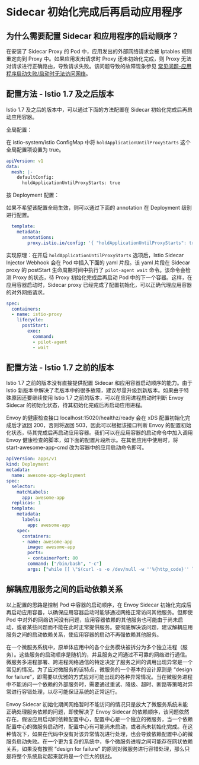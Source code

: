# Sidecar 初始化完成后再启动应用程序

## 为什么需要配置 Sidecar 和应用程序的启动顺序？
在安装了 Sidecar Proxy 的 Pod 中，应用发出的外部网络请求会被 Iptables 规则重定向到 Proxy 中。如果应用发出请求时 Proxy 还未初始化完成，则 Proxy 无法对请求进行正确路由，导致请求失败。该问题导致的故障现象参见 [常见问题-应用程序启动失败/启动时无法访问网络](../common-problem/application-start-fail.md)。

## 配置方法 - Istio 1.7 及之后版本
Istio 1.7 及之后的版本中，可以通过下面的方法配置在 Sidecar 初始化完成后再启动应用容器。

全局配置：

在 istio-system/istio ConfigMap 中将 `holdApplicationUntilProxyStarts` 这个全局配置项设置为 true。

```yaml
apiVersion: v1
data:
  mesh: |-
    defaultConfig:
      holdApplicationUntilProxyStarts: true
```

按 Deployment 配置：

如果不希望该配置全局生效，则可以通过下面的 annotation 在 Deployment 级别进行配置。

```yaml
  template:
    metadata:
      annotations:
        proxy.istio.io/config: '{ "holdApplicationUntilProxyStarts": true }'
```

实现原理：在开启 `holdApplicationUntilProxyStarts` 选项后，Istio Sidecar Injector Webhook 会在 Pod 中插入下面的 yaml 片段。该 yaml 片段在 Sidecar proxy 的 postStart 生命周期时间中执行了 `pilot-agent wait` 命令。该命令会检测 Proxy 的状态，待 Proxy 初始化完成后再启动 Pod 中的下一个容器。这样，在应用容器启动时，Sidecar proxy 已经完成了配置初始化，可以正确代理应用容器的对外网络请求。

```yaml
spec:
  containers:
  - name: istio-proxy
    lifecycle:
      postStart:
        exec:
          command:
          - pilot-agent
          - wait
```

## 配置方法 - Istio 1.7 之前的版本

Istio 1.7 之前的版本没有直接提供配置 Sidecar 和应用容器启动顺序的能力。由于 Istio 新版本中解决了老版本中的很多故障，建议尽量升级到新版本。如果由于特殊原因还要继续使用 Istio 1.7 之前的版本，可以在应用进程启动时判断 Envoy Sidecar 的初始化状态，待其初始化完成后再启动应用进程。

Envoy 的健康检查接口 localhost:15020/healthz/ready 会在 xDS 配置初始化完成后才返回 200，否则将返回 503，因此可以根据该接口判断 Envoy 的配置初始化状态，待其完成后再启动应用容器。我们可以在应用容器的启动命令中加入调用 Envoy 健康检查的脚本，如下面的配置片段所示。在其他应用中使用时，将 start-awesome-app-cmd 改为容器中的应用启动命令即可。

```yaml
apiVersion: apps/v1
kind: Deployment
metadata:
  name: awesome-app-deployment
spec:
  selector:
    matchLabels:
      app: awesome-app
  replicas: 1
  template:
    metadata:
      labels:
        app: awesome-app
    spec:
      containers:
      - name: awesome-app
        image: awesome-app
        ports:
        - containerPort: 80
        command: ["/bin/bash", "-c"]
        args: ["while [[ \"$(curl -s -o /dev/null -w ''%{http_code}'' localhost:15020/healthz/ready)\" != '200' ]]; do echo Waiting for Sidecar;sleep 1; done; echo Sidecar available; start-awesome-app-cmd"]
```

## 解耦应用服务之间的启动依赖关系

以上配置的思路是控制 Pod 中容器的启动顺序，在 Envoy Sidecar 初始化完成后再启动应用容器，以确保应用容器启动时能够通过网络正常访问其他服务。但即使 Pod 中对外的网络访问没有问题，应用容器依赖的其他服务也可能由于尚未启动，或者某些问题而不能在此时正常提供服务。要彻底解决该问题，建议解耦应用服务之间的启动依赖关系，使应用容器的启动不再强依赖其他服务。

在一个微服务系统中，原单体应用中的各个业务模块被拆分为多个独立进程（服务）。这些服务的启动顺序是随机的，并且服务之间通过不可靠的网络进行通信。微服务多进程部署、跨进程网络通信的特定决定了服务之间的调用出现异常是一个常见的情况。为了应对微服务的该特点，微服务的一个基本的设计原则是 “design for failure”，即需要以优雅的方式应对可能出现的各种异常情况。当在微服务进程中不能访问一个依赖的外部服务时，需要通过重试、降级、超时、断路等策略对异常进行容错处理，以尽可能保证系统的正常运行。

Envoy Sidecar 初始化期间网络暂时不能访问的情况只是放大了微服务系统未能正确处理服务依赖的问题，即使解决了 Envoy Sidecar 的依赖顺序，该问题依然存在。假设应用启动时依赖配置中心，配置中心是一个独立的微服务，当一个依赖配置中心的微服务启动时，配置中心有可能尚未启动，或者尚未初始化完成。在这种情况下，如果在代码中没有对该异常情况进行处理，也会导致依赖配置中心的微服务启动失败。在一个更为复杂的系统中，多个微服务进程之间可能存在网状依赖关系，如果没有按照 “design for failure” 的原则对微服务进行容错处理，那么只是将整个系统启动起来就将是一个巨大的挑战。